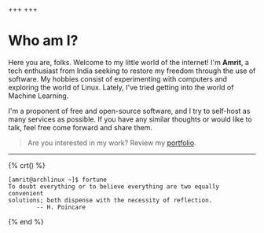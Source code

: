 +++
+++

<!-- insert_anchor_links = "right" -->

# Who am I?

Here you are, folks. Welcome to my little world of the internet! I'm **Amrit**, a tech enthusiast from India seeking to restore my freedom through the use of software. My hobbies consist of experimenting with computers and exploring the world of Linux. Lately, I've tried getting into the world of Machine Learning.

I'm a proponent of free and open-source software, and I try to self-host as many services as possible. If you have any similar thoughts or would like to talk, feel free come forward and share them.

> Are you interested in my work? Review my <a href="http://portfolio.amritcodes.xyz" target="_blank">portfolio</a>.

----------


{% crt() %}
```
[amrit@archlinux ~]$ fortune
To doubt everything or to believe everything are two equally convenient
solutions; both dispense with the necessity of reflection.
		-- H. Poincare
```
{% end %}
